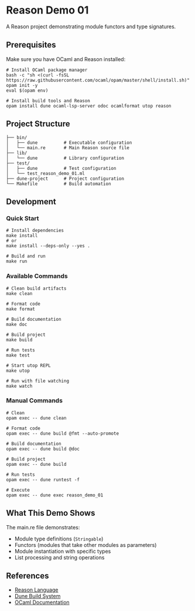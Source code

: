 # Reason Demo 01

A Reason project demonstrating module functors and type signatures.

## Prerequisites

Make sure you have OCaml and Reason installed:

```shell
# Install OCaml package manager
bash -c "sh <(curl -fsSL https://raw.githubusercontent.com/ocaml/opam/master/shell/install.sh)"
opam init -y
eval $(opam env)

# Install build tools and Reason
opam install dune ocaml-lsp-server odoc ocamlformat utop reason
```

## Project Structure

```
├── bin/
│   ├── dune          # Executable configuration
│   └── main.re       # Main Reason source file
├── lib/
│   └── dune          # Library configuration
├── test/
│   ├── dune          # Test configuration
│   └── test_reason_demo_01.ml
├── dune-project      # Project configuration
└── Makefile          # Build automation
```

## Development

### Quick Start

```shell
# Install dependencies
make install
# or
make install --deps-only --yes .

# Build and run
make run
```

### Available Commands

```shell
# Clean build artifacts
make clean

# Format code
make format

# Build documentation
make doc

# Build project
make build

# Run tests
make test

# Start utop REPL
make utop

# Run with file watching
make watch
```

### Manual Commands

```shell
# Clean
opam exec -- dune clean

# Format code
opam exec -- dune build @fmt --auto-promote

# Build documentation
opam exec -- dune build @doc

# Build project
opam exec -- dune build

# Run tests
opam exec -- dune runtest -f

# Execute
opam exec -- dune exec reason_demo_01
```

## What This Demo Shows

The main.re file demonstrates:
- Module type definitions (`Stringable`)
- Functors (modules that take other modules as parameters)
- Module instantiation with specific types
- List processing and string operations

## References

- [Reason Language](https://reasonml.github.io/en/)
- [Dune Build System](https://dune.readthedocs.io/)
- [OCaml Documentation](https://ocaml.org/docs/)
